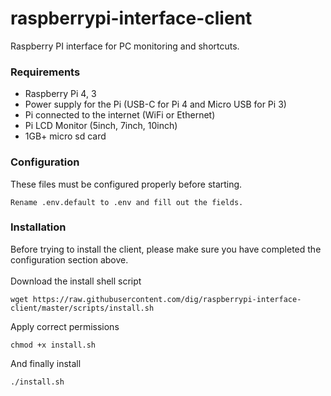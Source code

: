 # raspberrypi-interface-client
Raspberry PI interface for PC monitoring and shortcuts.

### Requirements
* Raspberry Pi 4, 3
* Power supply for the Pi (USB-C for Pi 4 and Micro USB for Pi 3)
* Pi connected to the internet (WiFi or Ethernet)
* Pi LCD Monitor (5inch, 7inch, 10inch)
* 1GB+ micro sd card

### Configuration
These files must be configured properly before starting.
```
Rename .env.default to .env and fill out the fields.
```

### Installation
Before trying to install the client, please make sure you have completed the configuration section above.
<br/><br/>
Download the install shell script
```
wget https://raw.githubusercontent.com/dig/raspberrypi-interface-client/master/scripts/install.sh
```

Apply correct permissions
```
chmod +x install.sh
```

And finally install
```
./install.sh
```
